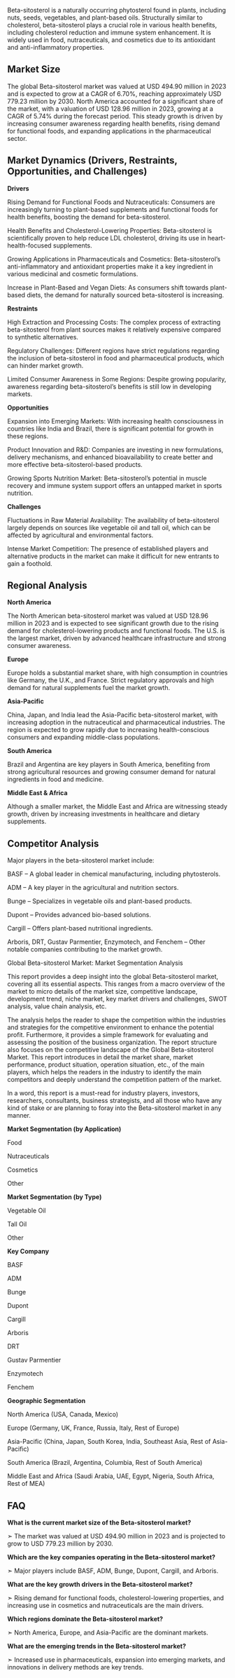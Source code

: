 Beta-sitosterol is a naturally occurring phytosterol found in plants, including nuts, seeds, vegetables, and plant-based oils. Structurally similar to cholesterol, beta-sitosterol plays a crucial role in various health benefits, including cholesterol reduction and immune system enhancement. It is widely used in food, nutraceuticals, and cosmetics due to its antioxidant and anti-inflammatory properties.

## Market Size

The global Beta-sitosterol market was valued at USD 494.90 million in 2023 and is expected to grow at a CAGR of 6.70%, reaching approximately USD 779.23 million by 2030. North America accounted for a significant share of the market, with a valuation of USD 128.96 million in 2023, growing at a CAGR of 5.74% during the forecast period. This steady growth is driven by increasing consumer awareness regarding health benefits, rising demand for functional foods, and expanding applications in the pharmaceutical sector.

## Market Dynamics (Drivers, Restraints, Opportunities, and Challenges)

**Drivers**

Rising Demand for Functional Foods and Nutraceuticals: Consumers are increasingly turning to plant-based supplements and functional foods for health benefits, boosting the demand for beta-sitosterol.

Health Benefits and Cholesterol-Lowering Properties: Beta-sitosterol is scientifically proven to help reduce LDL cholesterol, driving its use in heart-health-focused supplements.

Growing Applications in Pharmaceuticals and Cosmetics: Beta-sitosterol’s anti-inflammatory and antioxidant properties make it a key ingredient in various medicinal and cosmetic formulations.

Increase in Plant-Based and Vegan Diets: As consumers shift towards plant-based diets, the demand for naturally sourced beta-sitosterol is increasing.

**Restraints**

High Extraction and Processing Costs: The complex process of extracting beta-sitosterol from plant sources makes it relatively expensive compared to synthetic alternatives.

Regulatory Challenges: Different regions have strict regulations regarding the inclusion of beta-sitosterol in food and pharmaceutical products, which can hinder market growth.

Limited Consumer Awareness in Some Regions: Despite growing popularity, awareness regarding beta-sitosterol’s benefits is still low in developing markets.

**Opportunities**

Expansion into Emerging Markets: With increasing health consciousness in countries like India and Brazil, there is significant potential for growth in these regions.

Product Innovation and R&D: Companies are investing in new formulations, delivery mechanisms, and enhanced bioavailability to create better and more effective beta-sitosterol-based products.

Growing Sports Nutrition Market: Beta-sitosterol’s potential in muscle recovery and immune system support offers an untapped market in sports nutrition.

**Challenges**

Fluctuations in Raw Material Availability: The availability of beta-sitosterol largely depends on sources like vegetable oil and tall oil, which can be affected by agricultural and environmental factors.

Intense Market Competition: The presence of established players and alternative products in the market can make it difficult for new entrants to gain a foothold.

## Regional Analysis

**North America**

The North American beta-sitosterol market was valued at USD 128.96 million in 2023 and is expected to see significant growth due to the rising demand for cholesterol-lowering products and functional foods. The U.S. is the largest market, driven by advanced healthcare infrastructure and strong consumer awareness.

**Europe**

Europe holds a substantial market share, with high consumption in countries like Germany, the U.K., and France. Strict regulatory approvals and high demand for natural supplements fuel the market growth.

**Asia-Pacific**

China, Japan, and India lead the Asia-Pacific beta-sitosterol market, with increasing adoption in the nutraceutical and pharmaceutical industries. The region is expected to grow rapidly due to increasing health-conscious consumers and expanding middle-class populations.

**South America**

Brazil and Argentina are key players in South America, benefiting from strong agricultural resources and growing consumer demand for natural ingredients in food and medicine.

**Middle East & Africa**

Although a smaller market, the Middle East and Africa are witnessing steady growth, driven by increasing investments in healthcare and dietary supplements.

## Competitor Analysis 

Major players in the beta-sitosterol market include:

BASF – A global leader in chemical manufacturing, including phytosterols.

ADM – A key player in the agricultural and nutrition sectors.

Bunge – Specializes in vegetable oils and plant-based products.

Dupont – Provides advanced bio-based solutions.

Cargill – Offers plant-based nutritional ingredients.

Arboris, DRT, Gustav Parmentier, Enzymotech, and Fenchem – Other notable companies contributing to the market growth.

Global Beta-sitosterol Market: Market Segmentation Analysis

This report provides a deep insight into the global Beta-sitosterol market, covering all its essential aspects. This ranges from a macro overview of the market to micro details of the market size, competitive landscape, development trend, niche market, key market drivers and challenges, SWOT analysis, value chain analysis, etc.

The analysis helps the reader to shape the competition within the industries and strategies for the competitive environment to enhance the potential profit. Furthermore, it provides a simple framework for evaluating and assessing the position of the business organization. The report structure also focuses on the competitive landscape of the Global Beta-sitosterol Market. This report introduces in detail the market share, market performance, product situation, operation situation, etc., of the main players, which helps the readers in the industry to identify the main competitors and deeply understand the competition pattern of the market.

In a word, this report is a must-read for industry players, investors, researchers, consultants, business strategists, and all those who have any kind of stake or are planning to foray into the Beta-sitosterol market in any manner.

**Market Segmentation (by Application)**

Food

Nutraceuticals

Cosmetics

Other

**Market Segmentation (by Type)**

Vegetable Oil

Tall Oil

Other

**Key Company**

BASF

ADM

Bunge

Dupont

Cargill

Arboris

DRT

Gustav Parmentier

Enzymotech

Fenchem

**Geographic Segmentation**

North America (USA, Canada, Mexico)

Europe (Germany, UK, France, Russia, Italy, Rest of Europe)

Asia-Pacific (China, Japan, South Korea, India, Southeast Asia, Rest of Asia-Pacific)

South America (Brazil, Argentina, Columbia, Rest of South America)

Middle East and Africa (Saudi Arabia, UAE, Egypt, Nigeria, South Africa, Rest of MEA)

## FAQ 

**What is the current market size of the Beta-sitosterol market?**

➣ The market was valued at USD 494.90 million in 2023 and is projected to grow to USD 779.23 million by 2030.

**Which are the key companies operating in the Beta-sitosterol market?**

➣ Major players include BASF, ADM, Bunge, Dupont, Cargill, and Arboris.

**What are the key growth drivers in the Beta-sitosterol market?**

➣ Rising demand for functional foods, cholesterol-lowering properties, and increasing use in cosmetics and nutraceuticals are the main drivers.

**Which regions dominate the Beta-sitosterol market?**

➣ North America, Europe, and Asia-Pacific are the dominant markets.

**What are the emerging trends in the Beta-sitosterol market?**

➣ Increased use in pharmaceuticals, expansion into emerging markets, and innovations in delivery methods are key trends.
